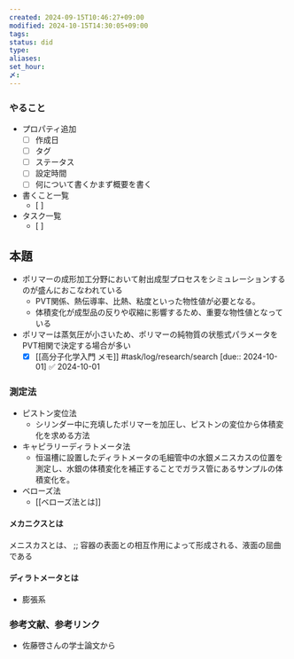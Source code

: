 ```yaml
---
created: 2024-09-15T10:46:27+09:00
modified: 2024-10-15T14:30:05+09:00
tags: 
status: did
type: 
aliases: 
set_hour: 
〆: 
---
```

### やること
- プロパティ追加
	- [ ] 作成日
	- [ ] タグ
	- [ ] ステータス
	- [ ] 設定時間
	- [ ] 何について書くかまず概要を書く
- 書くこと一覧
	- [ ] 
- タスク一覧
	- [ ] 
## 本題
- ポリマーの成形加工分野において射出成型プロセスをシミュレーションするのが盛んにおこなわれている
	- PVT関係、熱伝導率、比熱、粘度といった物性値が必要となる。
	- 体積変化が成型品の反りや収縮に影響するため、重要な物性値となっている
- ポリマーは蒸気圧が小さいため、ポリマーの純物質の状態式パラメータをPVT相関で決定する場合が多い
	- [x] [[高分子化学入門 メモ]] #task/log/research/search  [due:: 2024-10-01] ✅ 2024-10-01
### 測定法
- ピストン変位法
	- シリンダー中に充填したポリマーを加圧し、ピストンの変位から体積変化を求める方法
- キャピラリーディラトメータ法
	- 恒温槽に設置したディラトメータの毛細管中の水銀メニスカスの位置を測定し、水銀の体積変化を補正することでガラス管にあるサンプルの体積変化を。
- ベローズ法
	- [[ベローズ法とは]]
#### メカニクスとは
メニスカスとは、
;;
容器の表面との相互作用によって形成される、液面の屈曲である
#### ディラトメータとは
- 膨張系
### 参考文献、参考リンク
- 佐藤啓さんの学士論文から